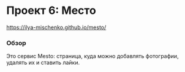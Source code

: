 # Проект 6: Место

https://ilya-mischenko.github.io/mesto/

### Обзор

Это сервис Mesto: страница, куда можно добавлять фотографии, удалять их и ставить лайки.
